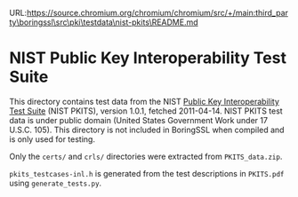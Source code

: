 URL:https://source.chromium.org/chromium/chromium/src/+/main:third_party\boringssl\src\pki\testdata\nist-pkits\README.md
# NIST Public Key Interoperability Test Suite

This directory contains test data from the NIST [Public Key Interoperability Test Suite](http://csrc.nist.gov/groups/ST/crypto_apps_infra/pki/pkitesting.html) (NIST PKITS), version 1.0.1, fetched 2011-04-14. NIST PKITS test data is under public domain (United States Government Work under 17 U.S.C. 105). This directory is not included in BoringSSL when compiled and is only used for testing.

Only the `certs/` and `crls/` directories were extracted from `PKITS_data.zip`.

`pkits_testcases-inl.h` is generated from the test descriptions in `PKITS.pdf` using `generate_tests.py`.
